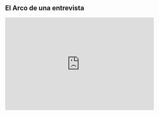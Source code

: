 
## El Arco de una entrevista

<iframe src="https://docs.google.com/presentation/d/e/2PACX-1vS17spmP1M0HKP5utLsaq_BNgB8eWaTFfJkXNi9A-xM5t-xuLfQhjrJw7d8ZIRpoFkwRqMevfWsKrf6/embed?start=false&loop=false&delayms=60000" frameborder="0" width="480" height="299" allowfullscreen="true" mozallowfullscreen="true" webkitallowfullscreen="true"></iframe>
